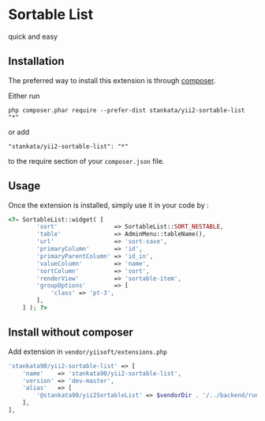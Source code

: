 Sortable List
=============
quick and easy

Installation
------------

The preferred way to install this extension is through [composer](http://getcomposer.org/download/).

Either run

```
php composer.phar require --prefer-dist stankata/yii2-sortable-list "*"
```

or add

```
"stankata/yii2-sortable-list": "*"
```

to the require section of your `composer.json` file.


Usage
-----

Once the extension is installed, simply use it in your code by  :

```php
<?= SortableList::widget( [
        'sort'                => SortableList::SORT_NESTABLE,
        'table'               => AdminMenu::tableName(),
        'url'                 => 'sort-save',
        'primaryColumn'       => 'id',
        'primaryParentColumn' => 'id_in',
        'valueColumn'         => 'name',
        'sortColumn'          => 'sort',
        'renderView'          => 'sortable-item',
        'groupOptions'        => [
            'class' => 'pt-3',
        ],
    ] ); ?>
```

Install without composer
----
Add extension in `vendor/yiisoft/extensions.php`

```php
'stankata90/yii2-sortable-list' => [
    'name'    => 'stankata90/yii2-sortable-list',
    'version' => 'dev-master',
    'alias'   => [
        '@stankata90/yii2SortableList' => $vendorDir . '/../backend/runtime/tmp-extensions/yii2-sortable-list',
    ],
],
```